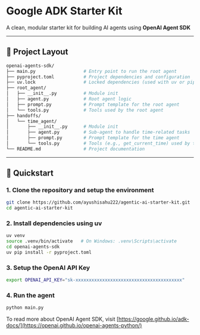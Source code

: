 # Google ADK Starter Kit

A clean, modular starter kit for building AI agents using **OpenAI Agent SDK**

---

## 📁 Project Layout
```bash
openai-agents-sdk/
├── main.py                  # Entry point to run the root agent
├── pyproject.toml           # Project dependencies and configuration
├── uv.lock                  # Locked dependencies (used with uv or pip)
├── root_agent/
│   ├── __init__.py          # Module init
│   ├── agent.py             # Root agent logic
│   ├── prompt.py            # Prompt template for the root agent
│   └── tools.py             # Tools used by the root agent
├── handoffs/
│   └── time_agent/
│       ├── __init__.py      # Module init
│       ├── agent.py         # Sub-agent to handle time-related tasks
│       ├── prompt.py        # Prompt template for the time agent
│       └── tools.py         # Tools (e.g., get_current_time) used by time agent
└── README.md                # Project documentation
```

---
## 🚀 Quickstart

### 1. Clone the repository and setup the environment

```bash
git clone https://github.com/ayushisahu222/agentic-ai-starter-kit.git
cd agentic-ai-starter-kit
```

### 2. Install dependencies using uv
```bash
uv venv 
source .venv/bin/activate   # On Windows: .venv\Scripts\activate
cd openai-agents-sdk
uv pip install -r pyproject.toml
```

### 3. Setup the OpenAI API Key
```bash
export OPENAI_API_KEY="sk-xxxxxxxxxxxxxxxxxxxxxxxxxxxxxxxxxxxxxxxx"
```

### 4. Run the agent
```bash
python main.py
```

To read more about OpenAI Agent SDK, visit [https://google.github.io/adk-docs/](https://openai.github.io/openai-agents-python/)
